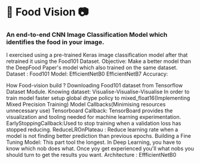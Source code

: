 # 🍔 Food Vision 📷

### An end-to-end CNN Image Classification Model which identifies the food in your image.
I exercised using a pre-trained Keras image classification model after that retrained it using the Food101 Dataset.
Objective:
Make a better model than the DeepFood Paper's model which also trained on the same dataset.
 Dataset : Food101
 Model: EfficientNetB0
 EfficientNetB7
 Accuracy:

How Food-vision build ?
Downloading Food101 dataset from Tensorflow Dataset Module.
Knowing dataset: Visualise-Visualise-Visualise
In order to train model faster setup global dtype policy to mixed_float16(Implementing Mixed Precision Training)
Model Callbacks(Minimising resources unnecessary use)
Tensorboard Callback: TensorBoard provides the visualization and tooling needed for machine learning experimentation.
EarlyStoppingCallback:Used to stop training when a validation loss has stopped reducing.
ReduceLROnPlateau : Reduce learning rate when a model is not finding better prediction than previous epochs.
Building a Fine Tuning Model:
This part tool the longest. In Deep Learning, you have to know which nob does what. Once yoy get experienced you'll what nobs you should turn to get the results you want. Architecture : EffficientNetB0

